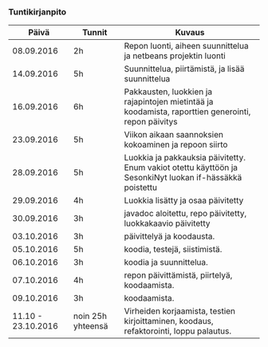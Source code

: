 ### Tuntikirjanpito
Päivä | Tunnit | Kuvaus
-------------- | ------ | ---------------
08.09.2016 | 2h | Repon luonti, aiheen suunnittelua ja netbeans projektin luonti
14.09.2016 | 5h | Suunnittelua, piirtämistä, ja lisää suunnittelua
16.09.2016 | 6h | Pakkausten, luokkien ja rajapintojen mietintää ja koodamista, raporttien generointi, repon päivitys
23.09.2016 | 5h | Viikon aikaan saannoksien kokoaminen ja repoon siirto
28.09.2016|5h| Luokkia ja pakkauksia päivitetty. Enum vakiot otettu käyttöön ja SesonkiNyt luokan if-hässäkkä poistettu
29.09.2016|4h|Luokkia lisätty ja osaa päivitetty
30.09.2016 | 3h | javadoc aloitettu, repo päivitetty, luokkakaavio päivitetty
03.10.2016 | 3h | päivittelyä ja koodausta.
05.10.2016 | 5h | koodia, testejä, siistimistä.
06.10.2016 | 3h | koodia ja suunnittelua.
07.10.2016 | 4h | repon päivittämistä, piirtelyä, koodaamista.
09.10.2016 | 3h | koodaamista.
11.10 - 23.10.2016 | noin 25h yhteensä | Virheiden korjaamista, testien kirjoittaminen, koodaus, refaktorointi, loppu palautus.

